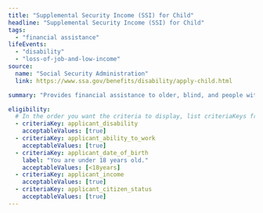 ```yaml
---
title: "Supplemental Security Income (SSI) for Child"
headline: "Supplemental Security Income (SSI) for Child"
tags:
  - "financial assistance"
lifeEvents:
  - "disability"
  - "loss-of-job-and-low-income"
source:
  name: "Social Security Administration"
  link: https://www.ssa.gov/benefits/disability/apply-child.html

summary: "Provides financial assistance to older, blind, and people with disabilities to help meet basic needs for food, clothing, and shelter."

eligibility:
  # In the order you want the criteria to display, list criteriaKeys from the csv here, each followed by a comma-separated list of which values indicate eligibility for that criteria. Wrap individual values in quotes if they have inner commas.
  - criteriaKey: applicant_disability
    acceptableValues: [true]
  - criteriaKey: applicant_ability_to_work
    acceptableValues: [true]
  - criteriaKey: applicant_date_of_birth
    label: "You are under 18 years old."
    acceptableValues: [<18years]
  - criteriaKey: applicant_income
    acceptableValues: [true]
  - criteriaKey: applicant_citizen_status
    acceptableValues: [true]
---
```

